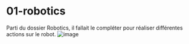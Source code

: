 # 01-robotics

Parti du dossier Robotics, il fallait le compléter pour réaliser différentes actions sur le robot.
![image](https://user-images.githubusercontent.com/72147223/156552787-20b8273d-6562-4bf1-821a-0800a9817793.png)


